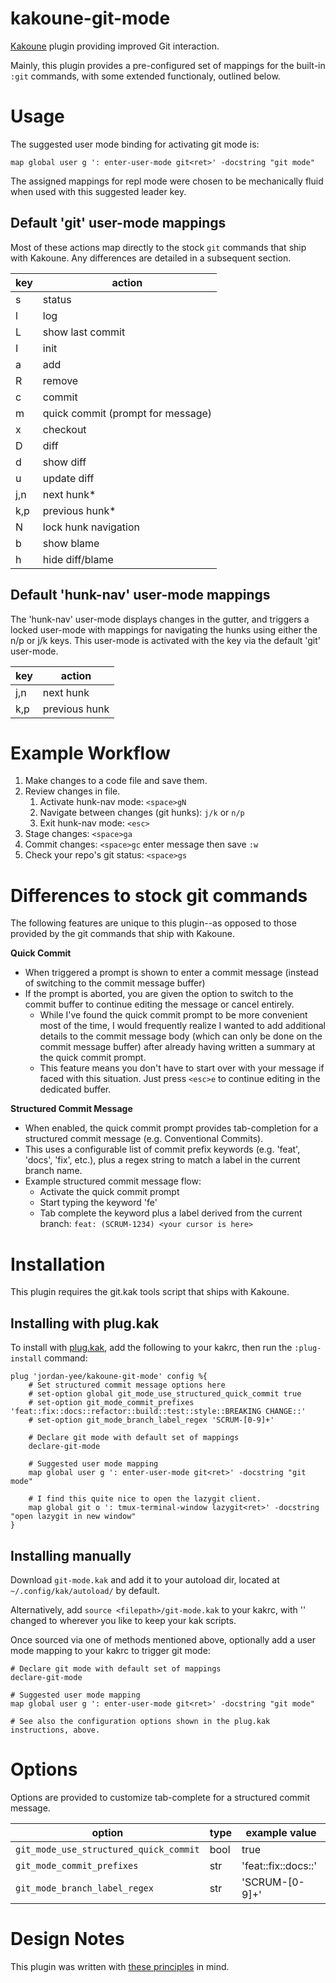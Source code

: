 # kakoune-git-mode
[Kakoune](http://kakoune.org) plugin providing improved Git interaction.

Mainly, this plugin provides a pre-configured set of mappings for the built-in
`:git` commands, with some extended functionaly, outlined below.

# Usage
The suggested user mode binding for activating git mode is:
```
map global user g ': enter-user-mode git<ret>' -docstring "git mode"
```
The assigned mappings for repl mode were chosen to be mechanically fluid when
used with this suggested leader key.

## Default 'git' user-mode mappings
Most of these actions map directly to the stock `git` commands that ship with
Kakoune. Any differences are detailed in a subsequent section.

| key     | action                            |
| ------- | --------------------------------- |
| s       | status                            |
| l       | log                               |
| L       | show last commit                  |
| I       | init                              |
| a       | add                               |
| R       | remove                            |
| c       | commit                            |
| m       | quick commit (prompt for message) |
| x       | checkout                          |
| D       | diff                              |
| d       | show diff                         |
| u       | update diff                       |
| j,n     | next hunk*                        |
| k,p     | previous hunk*                    |
| N       | lock hunk navigation              |
| b       | show blame                        |
| h       | hide diff/blame                   |

## Default 'hunk-nav' user-mode mappings
The 'hunk-nav' user-mode displays changes in the gutter, and triggers a locked
user-mode with mappings for navigating the hunks using either the n/p or j/k keys.
This user-mode is activated with the <N> key via the default 'git' user-mode.

| key | action        |
| --- | ------------- |
| j,n | next hunk     |
| k,p | previous hunk |

# Example Workflow

1. Make changes to a code file and save them.
2. Review changes in file.
   1. Activate hunk-nav mode: `<space>gN`
   3. Navigate between changes (git hunks): `j/k` or `n/p`
   4. Exit hunk-nav mode: `<esc>`
3. Stage changes: `<space>ga`
4. Commit changes: `<space>gc`<space> enter message then save `:w`
5. Check your repo's git status: `<space>gs`

# Differences to stock git commands
The following features are unique to this plugin--as opposed to those provided
by the git commands that ship with Kakoune.

**Quick Commit**
- When triggered a prompt is shown to enter a commit message
  (instead of switching to the commit message buffer)
- If the prompt is aborted, you are given the option to switch to the commit
  buffer to continue editing the message or cancel entirely.
  - While I've found the quick commit prompt to be more convenient most of the
    time, I would frequently realize I wanted to add additional details to the
    commit message body (which can only be done on the commit message buffer)
    after already having written a summary at the quick commit prompt.
  - This feature means you don't have to start over with your message if faced
    with this situation. Just press `<esc>e` to continue editing in the
    dedicated buffer.

**Structured Commit Message**
- When enabled, the quick commit prompt provides tab-completion for a
  structured commit message (e.g. Conventional Commits).
- This uses a configurable list of commit prefix keywords (e.g. 'feat', 'docs',
  'fix', etc.), plus a regex string to match a label in the current branch name.
- Example structured commit message flow:
  - Activate the quick commit prompt
  - Start typing the keyword 'fe'
  - Tab complete the keyword plus a label derived from the current branch:
    `feat: (SCRUM-1234) <your cursor is here>`

# Installation
This plugin requires the git.kak tools script that ships with Kakoune.

## Installing with plug.kak
To install with [plug.kak](https://github.com/andreyorst/plug.kak), add the
following to your kakrc, then run the `:plug-install` command:
```
plug 'jordan-yee/kakoune-git-mode' config %{
    # Set structured commit message options here
    # set-option global git_mode_use_structured_quick_commit true
    # set-option git_mode_commit_prefixes 'feat::fix::docs::refactor::build::test::style::BREAKING CHANGE::'
    # set-option git_mode_branch_label_regex 'SCRUM-[0-9]+'

    # Declare git mode with default set of mappings
    declare-git-mode

    # Suggested user mode mapping
    map global user g ': enter-user-mode git<ret>' -docstring "git mode"

    # I find this quite nice to open the lazygit client.
    map global git o ': tmux-terminal-window lazygit<ret>' -docstring "open lazygit in new window"
}
```

## Installing manually
Download `git-mode.kak` and add it to your autoload dir, located at
`~/.config/kak/autoload/` by default.

Alternatively, add `source <filepath>/git-mode.kak` to your kakrc, with
'<filepath>' changed to wherever you like to keep your kak scripts.

Once sourced via one of methods mentioned above, optionally add a user mode
mapping to your kakrc to trigger git mode:
```
# Declare git mode with default set of mappings
declare-git-mode

# Suggested user mode mapping
map global user g ': enter-user-mode git<ret>' -docstring "git mode"

# See also the configuration options shown in the plug.kak instructions, above.
```

# Options
Options are provided to customize tab-complete for a structured commit message.

| option                                 | type | example value       |
| -------------------------------------- | ---- | ------------------- |
| `git_mode_use_structured_quick_commit` | bool | true                |
| `git_mode_commit_prefixes`             | str  | 'feat::fix::docs::' |
| `git_mode_branch_label_regex`          | str  | 'SCRUM-[0-9]+'      |

# Design Notes
This plugin was written with [these principles](https://github.com/jordan-yee/principles/blob/master/kakoune-plugins.md) in mind.
